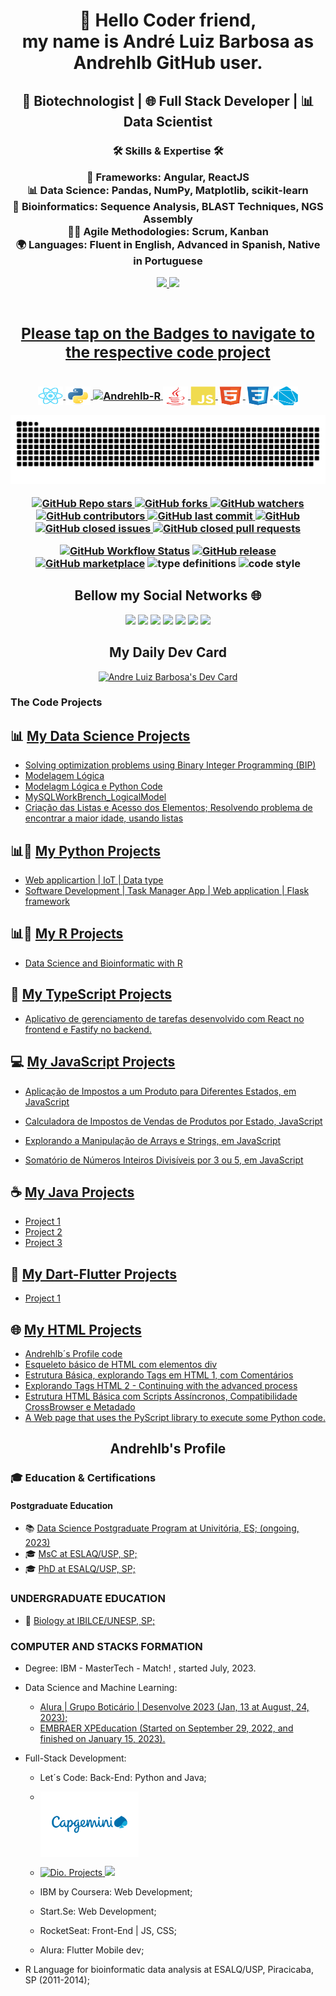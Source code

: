 <h1 align = "center">👋 Hello Coder friend, <br>my name is André Luiz Barbosa as Andrehlb GitHub user. </h1>

<h2 align = "center"> 🔬 Biotechnologist | 🌐 Full Stack Developer | 📊 Data Scientist </h2>

<h3 align="center"> 🛠 Skills & Expertise 🛠 <br>
<p align="center">
  🌱 <b>Frameworks:</b> Angular, ReactJS <br>
  📊 <b>Data Science:</b> Pandas, NumPy, Matplotlib, scikit-learn <br>
  🧬 <b>Bioinformatics:</b> Sequence Analysis, BLAST Techniques, NGS Assembly <br>
  🏄‍♂️ <b>Agile Methodologies:</b> Scrum, Kanban <br>
  🌍 <b>Languages:</b> Fluent in English, Advanced in Spanish, Native in Portuguese <br>
</p>

<div align = "center">
  <a href="https://github.com/Andrehlb">
  <a href="https://andrehlb.github.io/andrehlb-mslearn-copilot-codespaces-javascript/">
  <img height="180em" src="https://github-readme-stats.vercel.app/api?username=andrehlb&show_icons=true&theme=dark&include_all_commits=true&count_private=true"/>
  <img height="180em" src="https://github-readme-stats.vercel.app/api/top-langs/?username=andrehlb&layout=compact&langs_count=7&theme=dracula"/>
</div>
<br>
<div align = "center">
<h2 align = "center"> Please tap on the Badges to navigate to the respective code project </h2>
  <p style="display: inline_block"><br>
  <a href = "#dataScience-projects">
  <img align="center" alt="Andrehlb-Data Science | Dados" height="30" width="40" src="https://raw.githubusercontent.com/devicons/devicon/master/icons/react/react-original.svg">
   </a>
  <a href = "#py-projects">
  <img align="center" alt="Andrehlb-Python" height="30" width="40" src="https://raw.githubusercontent.com/devicons/devicon/master/icons/python/python-original.svg">
    </a>
    <a href = "#R-projects">
    <img align="center" alt="Andrehlb-R" height="30" width="40" src="https://img.shields.io/badge/R-276DC3?style=for-the-badge&logo=r&logoColor=white" />
    </a>
    <a href = "#java-projects">
  <img align="center" alt="Andrehlb-Java" height="30" width="40" src="https://raw.githubusercontent.com/devicons/devicon/master/icons/java/java-plain.svg">
   </a>
    <a href="#js-projects">
  <img align="center" alt="Andrejlb-Js" height="30" width="40" src="https://raw.githubusercontent.com/devicons/devicon/master/icons/javascript/javascript-plain.svg">
  </a>
  <a href = "https://github.com/Andrehlb/WebDevelpment.git" target = "_blank"><img align="center" alt="Andrehlb-HTML" height="30" width="40" src="https://raw.githubusercontent.com/devicons/devicon/master/icons/html5/html5-original.svg">
  <img align="center" alt="Andrehlb-CSS" height="30" width="40" src="https://raw.githubusercontent.com/devicons/devicon/master/icons/css3/css3-original.svg">   
   </a>
  <a href= "#dart-projects">
  <img align="center" alt="Andrehlb-Dart" height="30" width="40" src="https://raw.githubusercontent.com/devicons/devicon/master/icons/dart/dart-plain.svg">
  </P>
</div>
  
<div align="center">

![sk-Platane](https://raw.githubusercontent.com/platane/snk/output/github-contribution-grid-snake.svg)
  
<p align = "center">
<img alt="GitHub Repo stars" src="https://img.shields.io/github/stars/rzashakeri/beautify-github-profile?style=flat-square"> <img alt="GitHub forks" src="https://img.shields.io/github/forks/rzashakeri/beautify-github-profile?style=flat-square"> <img alt="GitHub watchers" src="https://img.shields.io/github/watchers/rzashakeri/beautify-github-profile?style=flat-square"> <img alt="GitHub contributors" src="https://img.shields.io/github/contributors/rzashakeri/beautify-github-profile?color=blue&style=flat-square"> <img alt="GitHub last commit" src="https://img.shields.io/github/last-commit/rzashakeri/beautify-github-profile?color=blue&style=flat-square"> <img alt="GitHub" src="https://img.shields.io/github/license/rzashakeri/beautify-github-profile?color=blue&style=flat-square"> <img alt="GitHub closed issues" src="https://img.shields.io/github/issues-closed/rzashakeri/beautify-github-profile?color=blue&style=flat-square"> <img alt="GitHub closed pull requests" src="https://img.shields.io/github/issues-pr-closed/rzashakeri/beautify-github-profile?color=blue&style=flat-square">
</p>
  
[![GitHub Workflow Status](https://img.shields.io/github/actions/workflow/status/Andrehlb/Andrehlb/main.yml?label=action&style=flat-square)](https://github.com/Andrehlb/Andrehlb/actions/workflows/main.yml)
[![GitHub release](https://img.shields.io/github/release/platane/snk.svg?style=flat-square)](https://github.com/platane/snk/releases/latest)
[![GitHub marketplace](https://img.shields.io/badge/marketplace-snake-blue?logo=github&style=flat-square)](https://github.com/marketplace/actions/generate-snake-game-from-github-contribution-grid)
![type definitions](https://img.shields.io/npm/types/typescript?style=flat-square)
![code style](https://img.shields.io/badge/code_style-prettier-ff69b4.svg?style=flat-square)

</div>


  ## <div align = "center">Bellow my Social Networks 🌐</div>

<div align = "center">
  <a href="https://www.linkedin.com/in/andrehlb" target="_blank"><img src="https://img.shields.io/badge/-LinkedIn-%230077B5?style=for-the-badge&logo=linkedin&logoColor=white" target="_blank"></a>
  <a href="https://www.youtube.com/channel/UCK0KkXbsrsWKJjx0F4dp-Og" target="_blank"><img src="https://img.shields.io/badge/YouTube-FF0000?style=for-the-badge&logo=youtube&logoColor=white" target="_blank"></a>
  <a href="insta" target="_blank"><img src="https://img.shields.io/badge/-Instagram-%23E4405F?style=for-the-badge&logo=instagram&logoColor=white" target="_blank"></a>
 	<a href="twich"_blank"><img src="https://img.shields.io/badge/Twitch-9146FF?style=for-the-badge&logo=twitch&logoColor=white" target="_blank"></a>
  <a href="https://discordapp.com/users/Andrehlb#7664" target="_blank"><img src="https://img.shields.io/badge/Discord-7289DA?style=for-the-badge&logo=discord&logoColor=white" target="_blank"></a> 
  <a href="https://www.dio.me/users/andrehlbarbosa" target="_blank"><img src="https://hermes.digitalinnovation.one/assets/diome/logo-full.svg" width="57" target="_blank"></a>
  <a href = "mailto:andrehlbarbosa@gmail.com"><img src="https://img.shields.io/badge/-Gmail-%23333?style=for-the-badge&logo=gmail&logoColor=white" target="_blank"></a> 
</div>
    
  ## <div align = "center">My Daily Dev Card</div>

<p align = "center">
  <a href="https://app.daily.dev/Andrehlb"><img src="https://api.daily.dev/devcards/641655384bb14ec4951127a632b5793c.png?r=9wx" width="200" alt="Andre Luiz Barbosa's Dev Card"/></a>
</p>

### The Code Projects

## 📊 [My Data Science Projects](#DS-projects)
- [Solving optimization problems using Binary Integer Programming (BIP)](https://github.com/Andrehlb/Bootcamp-OTM-ENACOM.git)
- [Modelagem Lógica](https://github.com/Andrehlb/DataScience_Embraer/blob/f5529dff732926762753d45283c6216ff291c757/Embraer_MySQL-WorkBench/Embraer_MtSQL-WorkBrench_LogicalModel_Aula2-2-1-ModelagemER_Mod01FundBD.mwb)
- [Modelagm Lógica e Python Code](https://github.com/Andrehlb/DataScience_Embraer/blob/f5529dff732926762753d45283c6216ff291c757/Embraer_MySQL-WorkBench/MySQL-ERW-26092022.mwb)
- [MySQLWorkBrench_LogicalModel](https://github.com/Andrehlb/DataScience_Embraer/blob/f5529dff732926762753d45283c6216ff291c757/Embraer_MySQL-WorkBench/script_Embraer_Aula2-2-1-ModelagemER.sql)
- [Criação das Listas e Acesso dos Elementos; Resolvendo problema de encontrar a maior idade, usando listas](https://github.com/Andrehlb/DataScience_Embraer/blob/1af3a1673dc7ed616eb0f527649c07623f743032/Python_DS/Embraer_Python/capitulo05_aula02.ipynb)


## 📊🐍 [My Python Projects](#py-projects)
- [Web applicartion | IoT | Data type](https://github.com/Andrehlb/Workspace/blob/fbb710b9b64560c60acaf180202de51b1ce94291/GitHub/Python/C%C3%B3digo%20Python%20Jupyter/Untitled.ipynb)
- [Software Development | Task Manager App | Web application | Flask framework](https://github.com/Andrehlb/TaskManager-Python.git)

## 📊🧬 [My R Projects](#R-projects)
- [Data Science and Bioinformatic with R](https://github.com/Andrehlb/R-Universe.git)

## 🦋 [My TypeScript Projects](#typescript-projects)
- [Aplicativo de gerenciamento de tarefas desenvolvido com React no frontend e Fastify no backend.](https://github.com/Andrehlb/TaskManager-Fastfy-React.git)
 
##  💻 [My JavaScript Projects](#js-projects)
- [Aplicação de Impostos a um Produto para Diferentes Estados, em JavaScript](https://github.com/Andrehlb/Workspace/blob/e379b0b17f522deedd7b49838d809e393bcc8d2c/Web_LeTsCode/alicotaImpostoEstados.js)

- [Calculadora de Impostos de Vendas de Produtos por Estado, JavaScript](https://github.com/Andrehlb/Workspace/blob/e379b0b17f522deedd7b49838d809e393bcc8d2c/Web_LeTsCode/execEstadosJS/impostoAlicotaEstado.js)

- [Explorando a Manipulação de Arrays e Strings, em JavaScript](https://github.com/Andrehlb/Workspace/blob/e379b0b17f522deedd7b49838d809e393bcc8d2c/Web_LeTsCode/ExecicioArrayJS/arrayPosicao.js)
- [Somatório de Números Inteiros Divisíveis por 3 ou 5, em JavaScript](https://github.com/Andrehlb/ScriboSoftwareDev/blob/ea55243e1a2395cb4e1fd60636f112eca0fd9794/sumDivisibleByThreeOrFive.js)


## ☕ [My Java Projects](#java-projects)
- [Project 1](https://github.com/Andrehlb/project-1)
- [Project 2](https://github.com/Andrehlb/project-2)
- [Project 3](https://github.com/Andrehlb/project-3)

## 🎯 [My Dart-Flutter Projects](#dart-projects)
- [Project 1](https://github.com/Andrehlb/ScriboSoftwareDev/tree/7cbe68f979d4ba5d1bf1785c3d35e72f75ec104e/DartFiles)

## 🌐 [My HTML Projects](#html-projects)
- [Andrehlb´s Profile code](https://github.com/Andrehlb/Andrehlb.github.io.git)
- [Esqueleto básico de HTML com elementos div](https://github.com/Andrehlb/Workspace/blob/e379b0b17f522deedd7b49838d809e393bcc8d2c/GitHub/JavaScript/BasicHTMLStructureWithDivElements.html)
- [Estrutura Básica, explorando Tags em HTML 1, com Comentários](https://github.com/Andrehlb/Workspace/blob/e379b0b17f522deedd7b49838d809e393bcc8d2c/Web_LeTsCode/principais_tags_html_p1.html)
- [Explorando Tags HTML 2 - Continuing with the advanced process](https://github.com/Andrehlb/Workspace/blob/e379b0b17f522deedd7b49838d809e393bcc8d2c/Web_LeTsCode/principaisTagHTMLp2.html)
- [Estrutura HTML Básica com Scripts Assíncronos, Compatibilidade CrossBrowser e Metadado](https://github.com/Andrehlb/Workspace/blob/e379b0b17f522deedd7b49838d809e393bcc8d2c/Web_LeTsCode/principaisTagHTMLp2.html)
- [A Web page that uses the PyScript library to execute some Python code.](https://github.com/Andrehlb/DataScience_Embraer/blob/f5529dff732926762753d45283c6216ff291c757/PyScript/pyscript_1st.html)

## <div align = "center">Andrehlb's Profile </div>

### 🎓 Education & Certifications 

#### Postgraduate Education
-  📚 [Data Science Postgraduate Program at Univitória, ES; (ongoing, 2023)](assets-Grad-postGrad/PostGrad_Univitoria_ES/)
-  🎓 [MsC at ESLAQ/USP, SP;](assets-Grad-postGrad/MsC_ESLAQ_USP/)
-  🎓 [PhD at ESALQ/USP, SP;](assets-Grad-postGrad/PhD_ESALQ_USP/)

### UNDERGRADUATE EDUCATION
*  🌱 [Biology at IBILCE/UNESP, SP;](assets-Grad-postGrad/gradIBILCE_UNESP/diplomaBiologiaGradUNESP-Frente.png)


### COMPUTER AND STACKS FORMATION
- Degree: IBM - MasterTech - Match! , started July, 2023.

- Data Science and Machine Learning:
  - [Alura | Grupo Boticário | Desenvolve 2023 (Jan, 13 at August, 24, 2023);](https://github.com/Andrehlb/desenvolve2023.github.io.git)
  - [EMBRAER XPEducation (Started on September 29, 2022, and finished on January 15, 2023).](https://github.com/Andrehlb/DataScience_Embraer.git)

- Full-Stack Development:
  * Let´s Code: Back-End: Python and Java;
  * <img src="https://github.com/Andrehlb/Andrehlb/raw/main/Assets/Logos/Capgemini-Logo.wine.svg" alt="Capgemni" width="157" align="top" />

  * <a href="https://web.dio.me/users/andrehlbarbosa?tab=projects&page=1" target="_blank"> ![Dio. Projects](https://img.shields.io/badge/Projects-<greenlight>)
<a href="https://web.dio.me/users/andrehlbarbosa?tab=projects&page=1"><img src="https://hermes.digitalinnovation.one/assets/diome/logo-full.svg" width="57" target="_blank"></a>
  * IBM by Coursera: Web Development;
  * Start.Se: Web Development;
  * RocketSeat: Front-End | JS, CSS;
  * Alura: Flutter Mobile dev;
   
- R Language for bioinformatic data analysis at ESALQ/USP, Piracicaba, SP (2011-2014);
